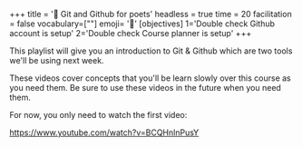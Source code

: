 +++
title = '📖 Git and Github for poets'
headless = true
time = 20
facilitation = false
vocabulary=[""]
emoji= '🧩'
[objectives]
1='Double check Github account is setup'
2='Double check Course planner is setup'
+++

This playlist will give you an introduction to Git & Github which are two tools we'll be using next week.

These videos cover concepts that you'll be learn slowly over this course as you need them. Be sure to use these videos in the future when you need them.

For now, you only need to watch the first video:

https://www.youtube.com/watch?v=BCQHnlnPusY
